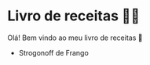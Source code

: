 # Livro de receitas :woman_cook:

Olá! Bem vindo ao meu livro de receitas :wave:

-  Strogonoff de Frango
